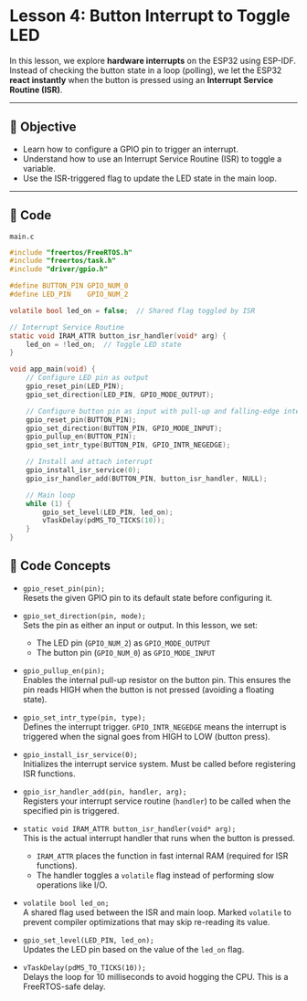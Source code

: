 # Lesson 4: Button Interrupt to Toggle LED

In this lesson, we explore **hardware interrupts** on the ESP32 using ESP-IDF. Instead of checking the button state in a loop (polling), we let the ESP32 **react instantly** when the button is pressed using an **Interrupt Service Routine (ISR)**.

---

## 🧠 Objective

- Learn how to configure a GPIO pin to trigger an interrupt.
- Understand how to use an Interrupt Service Routine (ISR) to toggle a variable.
- Use the ISR-triggered flag to update the LED state in the main loop.

---

## 📄 Code

`main.c`

```c
#include "freertos/FreeRTOS.h"
#include "freertos/task.h"
#include "driver/gpio.h"

#define BUTTON_PIN GPIO_NUM_0
#define LED_PIN    GPIO_NUM_2

volatile bool led_on = false;  // Shared flag toggled by ISR

// Interrupt Service Routine
static void IRAM_ATTR button_isr_handler(void* arg) {
    led_on = !led_on;  // Toggle LED state
}

void app_main(void) {
    // Configure LED pin as output
    gpio_reset_pin(LED_PIN);
    gpio_set_direction(LED_PIN, GPIO_MODE_OUTPUT);

    // Configure button pin as input with pull-up and falling-edge interrupt
    gpio_reset_pin(BUTTON_PIN);
    gpio_set_direction(BUTTON_PIN, GPIO_MODE_INPUT);
    gpio_pullup_en(BUTTON_PIN);
    gpio_set_intr_type(BUTTON_PIN, GPIO_INTR_NEGEDGE);

    // Install and attach interrupt
    gpio_install_isr_service(0);
    gpio_isr_handler_add(BUTTON_PIN, button_isr_handler, NULL);

    // Main loop
    while (1) {
        gpio_set_level(LED_PIN, led_on);
        vTaskDelay(pdMS_TO_TICKS(10));
    }
}
```
## 🧩 Code Concepts

- `gpio_reset_pin(pin);`  
  Resets the given GPIO pin to its default state before configuring it.

- `gpio_set_direction(pin, mode);`  
  Sets the pin as either an input or output. In this lesson, we set:
  - The LED pin (`GPIO_NUM_2`) as `GPIO_MODE_OUTPUT`
  - The button pin (`GPIO_NUM_0`) as `GPIO_MODE_INPUT`

- `gpio_pullup_en(pin);`  
  Enables the internal pull-up resistor on the button pin. This ensures the pin reads HIGH when the button is not pressed (avoiding a floating state).

- `gpio_set_intr_type(pin, type);`  
  Defines the interrupt trigger. `GPIO_INTR_NEGEDGE` means the interrupt is triggered when the signal goes from HIGH to LOW (button press).

- `gpio_install_isr_service(0);`  
  Initializes the interrupt service system. Must be called before registering ISR functions.

- `gpio_isr_handler_add(pin, handler, arg);`  
  Registers your interrupt service routine (`handler`) to be called when the specified pin is triggered.

- `static void IRAM_ATTR button_isr_handler(void* arg);`  
  This is the actual interrupt handler that runs when the button is pressed.  
  - `IRAM_ATTR` places the function in fast internal RAM (required for ISR functions).
  - The handler toggles a `volatile` flag instead of performing slow operations like I/O.

- `volatile bool led_on;`  
  A shared flag used between the ISR and main loop. Marked `volatile` to prevent compiler optimizations that may skip re-reading its value.

- `gpio_set_level(LED_PIN, led_on);`  
  Updates the LED pin based on the value of the `led_on` flag.

- `vTaskDelay(pdMS_TO_TICKS(10));`  
  Delays the loop for 10 milliseconds to avoid hogging the CPU. This is a FreeRTOS-safe delay.